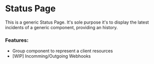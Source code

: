 # Status Page

This is a generic Status Page. It's sole purpose it's to display the latest incidents of a generic component, providing an history.

### Features:
 - Group component to represent a client resources
 - [WIP] Incomming/Outgoing Webhooks
